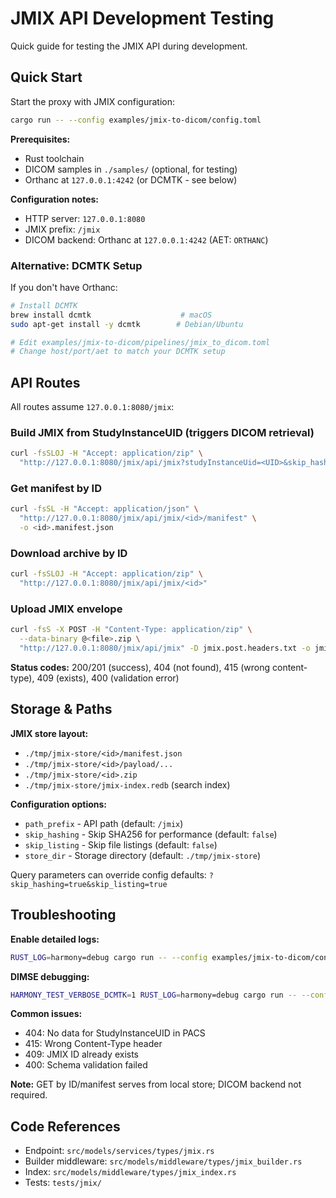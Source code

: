 # JMIX API Development Testing

Quick guide for testing the JMIX API during development.

## Quick Start

Start the proxy with JMIX configuration:

```bash
cargo run -- --config examples/jmix-to-dicom/config.toml
```

**Prerequisites:**
- Rust toolchain
- DICOM samples in `./samples/` (optional, for testing)
- Orthanc at `127.0.0.1:4242` (or DCMTK - see below)

**Configuration notes:**
- HTTP server: `127.0.0.1:8080` 
- JMIX prefix: `/jmix`
- DICOM backend: Orthanc at `127.0.0.1:4242` (AET: `ORTHANC`)

### Alternative: DCMTK Setup

If you don't have Orthanc:

```bash
# Install DCMTK
brew install dcmtk                    # macOS
sudo apt-get install -y dcmtk        # Debian/Ubuntu

# Edit examples/jmix-to-dicom/pipelines/jmix_to_dicom.toml
# Change host/port/aet to match your DCMTK setup
```

## API Routes

All routes assume `127.0.0.1:8080/jmix`:

### Build JMIX from StudyInstanceUID (triggers DICOM retrieval)
```zsh
curl -fsSLOJ -H "Accept: application/zip" \
  "http://127.0.0.1:8080/jmix/api/jmix?studyInstanceUid=<UID>&skip_hashing=true&skip_listing=true"
```

### Get manifest by ID
```zsh
curl -fsSL -H "Accept: application/json" \
  "http://127.0.0.1:8080/jmix/api/jmix/<id>/manifest" \
  -o <id>.manifest.json
```

### Download archive by ID
```zsh
curl -fsSLOJ -H "Accept: application/zip" \
  "http://127.0.0.1:8080/jmix/api/jmix/<id>"
```

### Upload JMIX envelope
```zsh
curl -fsS -X POST -H "Content-Type: application/zip" \
  --data-binary @<file>.zip \
  "http://127.0.0.1:8080/jmix/api/jmix" -D jmix.post.headers.txt -o jmix.post.json
```

**Status codes:** 200/201 (success), 404 (not found), 415 (wrong content-type), 409 (exists), 400 (validation error)

## Storage & Paths

**JMIX store layout:**
- `./tmp/jmix-store/<id>/manifest.json`
- `./tmp/jmix-store/<id>/payload/...` 
- `./tmp/jmix-store/<id>.zip`
- `./tmp/jmix-store/jmix-index.redb` (search index)

**Configuration options:**
- `path_prefix` - API path (default: `/jmix`)
- `skip_hashing` - Skip SHA256 for performance (default: `false`)
- `skip_listing` - Skip file listings (default: `false`) 
- `store_dir` - Storage directory (default: `./tmp/jmix-store`)

Query parameters can override config defaults: `?skip_hashing=true&skip_listing=true`

## Troubleshooting

**Enable detailed logs:**
```bash
RUST_LOG=harmony=debug cargo run -- --config examples/jmix-to-dicom/config.toml
```

**DIMSE debugging:**
```bash
HARMONY_TEST_VERBOSE_DCMTK=1 RUST_LOG=harmony=debug cargo run -- --config examples/jmix-to-dicom/config.toml
```

**Common issues:**
- 404: No data for StudyInstanceUID in PACS
- 415: Wrong Content-Type header
- 409: JMIX ID already exists
- 400: Schema validation failed

**Note:** GET by ID/manifest serves from local store; DICOM backend not required.

## Code References

- Endpoint: `src/models/services/types/jmix.rs`
- Builder middleware: `src/models/middleware/types/jmix_builder.rs`
- Index: `src/models/middleware/types/jmix_index.rs`
- Tests: `tests/jmix/`